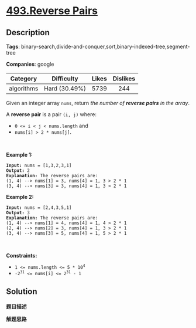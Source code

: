 # [493.Reverse Pairs](https://leetcode.com/problems/reverse-pairs/description/)

## Description

**Tags**: binary-search,divide-and-conquer,sort,binary-indexed-tree,segment-tree

**Companies**: google

| Category | Difficulty | Likes | Dislikes |
| :------: | :--------: | :---: | :------: |
| algorithms | Hard (30.49%) | 5739 | 244 |

<p>Given an integer array <code>nums</code>, return <em>the number of <strong>reverse pairs</strong> in the array</em>.</p>
<p>A <strong>reverse pair</strong> is a pair <code>(i, j)</code> where:</p>
<ul>
  <li><code>0 &lt;= i &lt; j &lt; nums.length</code> and</li>
  <li><code>nums[i] &gt; 2 * nums[j]</code>.</li>
</ul>
<p>&nbsp;</p>
<p><strong class="example">Example 1:</strong></p>
<pre><code><strong>Input:</strong> nums = [1,3,2,3,1]
<strong>Output:</strong> 2
<strong>Explanation:</strong> The reverse pairs are:
(1, 4) --&gt; nums[1] = 3, nums[4] = 1, 3 &gt; 2 * 1
(3, 4) --&gt; nums[3] = 3, nums[4] = 1, 3 &gt; 2 * 1</code></pre>
<p><strong class="example">Example 2:</strong></p>
<pre><code><strong>Input:</strong> nums = [2,4,3,5,1]
<strong>Output:</strong> 3
<strong>Explanation:</strong> The reverse pairs are:
(1, 4) --&gt; nums[1] = 4, nums[4] = 1, 4 &gt; 2 * 1
(2, 4) --&gt; nums[2] = 3, nums[4] = 1, 3 &gt; 2 * 1
(3, 4) --&gt; nums[3] = 5, nums[4] = 1, 5 &gt; 2 * 1</code></pre>
<p>&nbsp;</p>
<p><strong>Constraints:</strong></p>
<ul>
  <li><code>1 &lt;= nums.length &lt;= 5 * 10<sup>4</sup></code></li>
  <li><code>-2<sup>31</sup> &lt;= nums[i] &lt;= 2<sup>31</sup> - 1</code></li>
</ul>

## Solution

**题目描述**

**解题思路**
